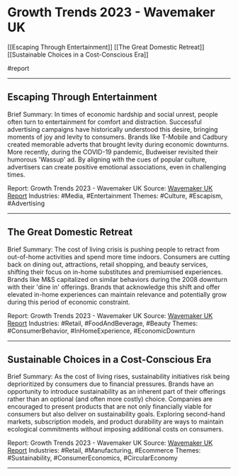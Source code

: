 # Growth Trends 2023 - Wavemaker UK

[[Escaping Through Entertainment]]
[[The Great Domestic Retreat]]
[[Sustainable Choices in a Cost-Conscious Era]]

#report 

---

## Escaping Through Entertainment
Brief Summary: In times of economic hardship and social unrest, people often turn to entertainment for comfort and distraction. Successful advertising campaigns have historically understood this desire, bringing moments of joy and levity to consumers. Brands like T-Mobile and Cadbury created memorable adverts that brought levity during economic downturns. More recently, during the COVID-19 pandemic, Budweiser revisited their humorous 'Wassup' ad. By aligning with the cues of popular culture, advertisers can create positive emotional associations, even in challenging times.

Report: Growth Trends 2023 - Wavemaker UK
Source: [Wavemaker UK Report](https://drive.google.com/file/d/1OixNswBFag2pr2rBbagAX1zJcM2XKRjG/view?usp=drive_link)
Industries: #Media, #Entertainment
Themes: #Culture, #Escapism, #Advertising

---

## The Great Domestic Retreat
Brief Summary: The cost of living crisis is pushing people to retract from out-of-home activities and spend more time indoors. Consumers are cutting back on dining out, attractions, retail shopping, and beauty services, shifting their focus on in-home substitutes and premiumised experiences. Brands like M&S capitalized on similar behaviors during the 2008 downturn with their 'dine in' offerings. Brands that acknowledge this shift and offer elevated in-home experiences can maintain relevance and potentially grow during this period of economic constraint.

Report: Growth Trends 2023 - Wavemaker UK
Source: [Wavemaker UK Report](https://drive.google.com/file/d/1OixNswBFag2pr2rBbagAX1zJcM2XKRjG/view?usp=drive_link)
Industries: #Retail, #FoodAndBeverage, #Beauty
Themes: #ConsumerBehavior, #InHomeExperience, #EconomicDownturn

---

## Sustainable Choices in a Cost-Conscious Era
Brief Summary: As the cost of living rises, sustainability initiatives risk being deprioritized by consumers due to financial pressures. Brands have an opportunity to introduce sustainability as an inherent part of their offerings rather than an optional (and often more costly) choice. Companies are encouraged to present products that are not only financially viable for consumers but also deliver on sustainability goals. Exploring second-hand markets, subscription models, and product durability are ways to maintain ecological commitments without imposing additional costs on consumers.

Report: Growth Trends 2023 - Wavemaker UK
Source: [Wavemaker UK Report](https://drive.google.com/file/d/1OixNswBFag2pr2rBbagAX1zJcM2XKRjG/view?usp=drive_link)
Industries: #Retail, #Manufacturing, #Ecommerce
Themes: #Sustainability, #ConsumerEconomics, #CircularEconomy

---

